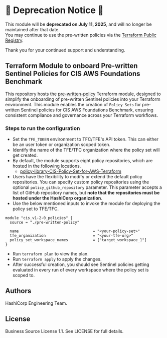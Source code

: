 # 🚨 Deprecation Notice 🚨

This module will be **deprecated on July 11, 2025**, and will no longer be maintained after that date.  
You may continue to use the pre-written policies via the [Terraform Public Registry](https://registry.terraform.io/search/policies?q=pre-written).   

Thank you for your continued support and understanding.  

## Terraform Module to onboard Pre-written Sentinel Policies for CIS AWS Foundations Benchmark

This repository hosts the [pre-written-policy](https://github.com/hashicorp/terraform-aws-cis-benchmark/tree/main/pre-written-policy) Terraform module, designed to simplify the onboarding of pre-written Sentinel policies into your Terraform environment. This module enables the creation of `Policy Sets` for pre-written Sentinel policies for CIS AWS Foundations Benchmark, ensuring consistent compliance and governance across your Terraform workflows.

### Steps to run the configuration

- Set the `TFE_TOKEN` environment to TFC/TFE's API token. This can either be an user token or organization scoped token.
- Identify the name of the TFE/TFC organization where the policy set will get created.
- By default, the module supports eight policy repositories, which are hosted in the following locations.
    - [policy-library-CIS-Policy-Set-for-AWS-Terraform](https://github.com/hashicorp/policy-library-CIS-Policy-Set-for-AWS-Terraform)
- Users have the flexibility to modify or extend the default policy repositories. You can specify custom policy repositories using the optional `policy_github_repository` parameter. This parameter accepts a list of GitHub repository names, but **note that the repositories must be hosted under the HashiCorp organization**.
- Use the below mentioned inputs to invoke the module for deploying the policy set to TFE/TFC.
```hcl
module "cis_v1-2-0_policies" {
  source = "./pre-written-policy"

  name                                 = "<your-policy-set>"
  tfe_organization                     = "<your-tfe-org>"
  policy_set_workspace_names           = ["target_workspace_1"]
}
```
- Run `terraform plan` to view the plan.
- Run `terraform apply` to apply the changes.
- After successful creation, you should see Sentinel policies getting evaluated in every run of every workspace where the policy set is scoped to.

## Authors

HashiCorp Engineering Team.

## License

Business Source License 1.1. See LICENSE for full details.

